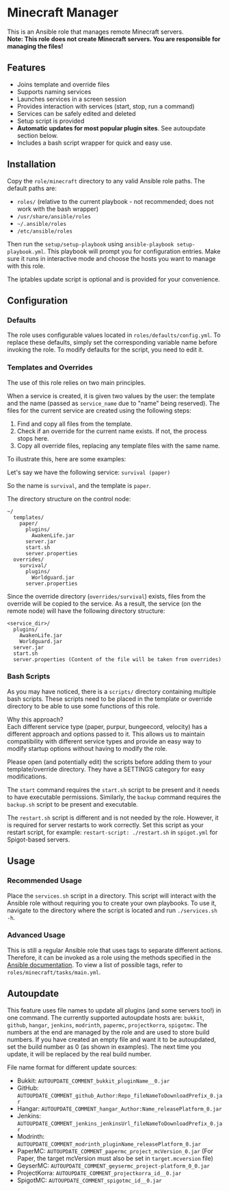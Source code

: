 # Minecraft Manager

This is an Ansible role that manages remote Minecraft servers.  
**Note: This role does not create Minecraft servers. You are responsible for managing the files!**

## Features

- Joins template and override files
- Supports naming services
- Launches services in a screen session
- Provides interaction with services (start, stop, run a command)
- Services can be safely edited and deleted
- Setup script is provided
- **Automatic updates for most popular plugin sites**. See autoupdate section below.
- Includes a bash script wrapper for quick and easy use.

## Installation

Copy the `role/minecraft` directory to any valid Ansible role paths. The default paths are:
- `roles/` (relative to the current playbook - not recommended; does not work with the bash wrapper)
- `/usr/share/ansible/roles`
- `~/.ansible/roles`
- `/etc/ansible/roles`

Then run the `setup/setup-playbook` using `ansible-playbook setup-playbook.yml`. This playbook will prompt you for configuration entries. Make sure it runs in interactive mode and choose the hosts you want to manage with this role.

The iptables update script is optional and is provided for your convenience.

## Configuration

### Defaults

The role uses configurable values located in `roles/defaults/config.yml`. To replace these defaults, simply set the corresponding variable name before invoking the role. To modify defaults for the script, you need to edit it.

### Templates and Overrides

The use of this role relies on two main principles.

When a service is created, it is given two values by the user: the template and the name (passed as `service_name` due to "name" being reserved). The files for the current service are created using the following steps:
1. Find and copy all files from the template.
2. Check if an override for the current name exists. If not, the process stops here.
3. Copy all override files, replacing any template files with the same name.

To illustrate this, here are some examples:

Let's say we have the following service:
`survival (paper)`

So the name is `survival`, and the template is `paper`.

The directory structure on the control node:

```
~/
  templates/
    paper/
      plugins/
        AwakenLife.jar
      server.jar
      start.sh
      server.properties
  overrides/
    survival/
      plugins/
        Worldguard.jar
      server.properties
```

Since the override directory (`overrides/survival`) exists, files from the override will be copied to the service. As a result, the service (on the remote node) will have the following directory structure:

```
<service_dir>/
  plugins/
    AwakenLife.jar
    Worldguard.jar
  server.jar
  start.sh
  server.properties (Content of the file will be taken from overrides)
```

### Bash Scripts

As you may have noticed, there is a `scripts/` directory containing multiple bash scripts. These scripts need to be placed in the template or override directory to be able to use some functions of this role.

Why this approach?  
Each different service type (paper, purpur, bungeecord, velocity) has a different approach and options passed to it. This allows us to maintain compatibility with different service types and provide an easy way to modify startup options without having to modify the role.

Please open (and potentially edit) the scripts before adding them to your template/override directory. They have a SETTINGS category for easy modifications.

The `start` command requires the `start.sh` script to be present and it needs to have executable permissions. Similarly, the `backup` command requires the `backup.sh` script to be present and executable.

The `restart.sh` script is different and is not needed by the role. However, it is required for server restarts to work correctly. Set this script as your restart script, for example: `restart-script: ./restart.sh` in `spigot.yml` for Spigot-based servers.

## Usage

### Recommended Usage
Place the `services.sh` script in a directory. This script will interact with the Ansible role without requiring you to create your own playbooks. To use it, navigate to the directory where the script is located and run `./services.sh -h`.

### Advanced Usage

This is still a regular Ansible role that uses tags to separate different actions. Therefore, it can be invoked as a role using the methods specified in the [Ansible documentation](https://docs.ansible.com/ansible/latest/playbook_guide/playbooks_reuse_roles.html#using-roles). To view a list of possible tags, refer to `roles/minecraft/tasks/main.yml`.

## Autoupdate

This feature uses file names to update all plugins (and some servers too!) in one command. The currently supported autoupdate hosts are: `bukkit`, `github`, `hangar`, `jenkins`, `modrinth`, `papermc`, `projectkorra`, `spigotmc`. The numbers at the end are managed by the role and are used to store build numbers. If you have created an empty file and want it to be autoupdated, set the build number as 0 (as shown in examples). The next time you update, it will be replaced by the real build number.

File name format for different update sources:  
- Bukkit: `AUTOUPDATE_COMMENT_bukkit_pluginName__0.jar`
- GitHub: `AUTOUPDATE_COMMENT_github_Author:Repo_fileNameToDownloadPrefix_0.jar`
- Hangar: `AUTOUPDATE_COMMENT_hangar_Author:Name_releasePlatform_0.jar`
- Jenkins: `AUTOUPDATE_COMMENT_jenkins_jenkinsUrl_fileNameToDownloadPrefix_0.jar`
- Modrinth: `AUTOUPDATE_COMMENT_modrinth_pluginName_releasePlatform_0.jar`
- PaperMC: `AUTOUPDATE_COMMENT_papermc_project_mcVersion_0.jar` (For Paper, the target mcVersion must also be set in `target.mcversion` file)
- GeyserMC: `AUTOUPDATE_COMMENT_geysermc_project-platform_0_0.jar`
- ProjectKorra: `AUTOUPDATE_COMMENT_projectkorra_id__0.jar`
- SpigotMC: `AUTOUPDATE_COMMENT_spigotmc_id__0.jar`

